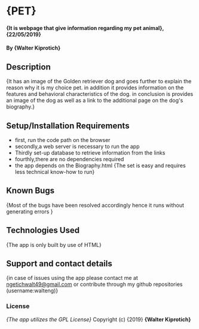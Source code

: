 # {PET}
#### {It is webpage that give information regarding my pet animal}, {22/05/2019}
#### By **{Walter Kiprotich}**
## Description
{It has an image of the Golden retriever dog and goes further to explain the reason why it is my choice pet. in addition it  provides information on the features and behavioral characteristics of the dog. in conclusion is provides an image of the dog as well as a link to the additional page on the dog's biography.}
## Setup/Installation Requirements
* first, run the code path on the browser
* secondly,a web server is necessary to run the app
* Thirdly set-up database to retrieve information from the links
* fourthly,there are no dependencies required
* the app depends on the Biography.html
{The set is easy and requires less technical know-how to run}
## Known Bugs
{Most of the bugs have been resolved accordingly hence it runs without generating errors }
## Technologies Used
{The app is only built by use of HTML}
## Support and contact details
{in case of issues using the app please contact me at ngetichwalt49@gmail.com or contribute through my github repositories (username:walteng)}
### License
*{The app utilizes the GPL License}*
Copyright (c) {2019} **{Walter Kiprotich}**
